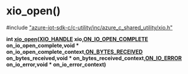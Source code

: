 # xio_open()

\#include ["azure-iot-sdk-c/c-utility/inc/azure_c_shared_utility/xio.h"](../iot-c-ref-xio-h.md)  

**int [xio_open](#xio_8h_1aff8b447060a2e4671fdc6ad93c5654c2)([XIO_HANDLE](#xio_8h_1a214682528088ae784e94fbbe26fa4356) xio,[ON_IO_OPEN_COMPLETE](#xio_8h_1a3acca89b8b5ff3d42b3eaf0b3dbcf7ca) on_io_open_complete,void * on_io_open_complete_context,[ON_BYTES_RECEIVED](#xio_8h_1a13198b46d201d067f60a82c1bf0e5780) on_bytes_received,void * on_bytes_received_context,[ON_IO_ERROR](#xio_8h_1a2761e39867e9372423f77921fc5fd26d) on_io_error,void * on_io_error_context)**

